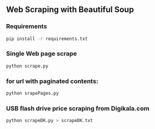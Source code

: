 ## Web Scraping with Beautiful Soup

### Requirements
```bash
pip install -r requirements.txt
```

### Single Web page scrape 
```bash
python scrape.py
```

### for url with paginated contents:
```bash
python srapePages.py
```

### USB flash drive price scraping from Digikala.com
```bash
python scrapeDK.py > scrapeDK.txt
```